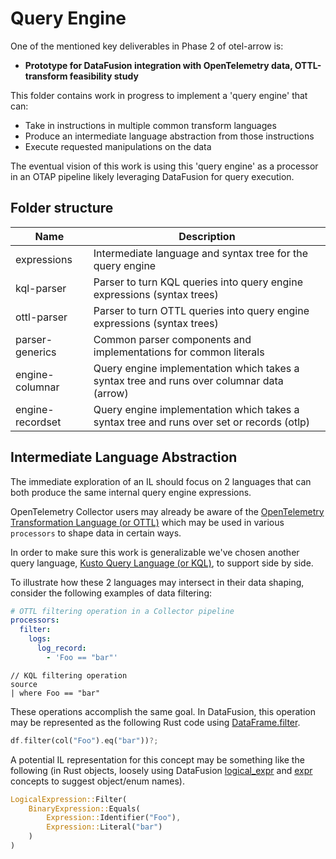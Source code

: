 # Query Engine

One of the mentioned key deliverables in Phase 2 of otel-arrow is:

- **Prototype for DataFusion integration with OpenTelemetry data, OTTL-transform
  feasibility study**

This folder contains work in progress to implement a 'query engine' that can:

- Take in instructions in multiple common transform languages
- Produce an intermediate language abstraction from those instructions
- Execute requested manipulations on the data

The eventual vision of this work is using this 'query engine' as a processor in
an OTAP pipeline likely leveraging DataFusion for query execution.

## Folder structure

|Name            |Description                                                                              |
|----------------|-----------------------------------------------------------------------------------------|
|expressions     |Intermediate language and syntax tree for the query engine                               |
|kql-parser      |Parser to turn KQL queries into query engine expressions (syntax trees)                  |
|ottl-parser     |Parser to turn OTTL queries into query engine expressions (syntax trees)                 |
|parser-generics |Common parser components and implementations for common literals                         |
|engine-columnar |Query engine implementation which takes a syntax tree and runs over columnar data (arrow)|
|engine-recordset|Query engine implementation which takes a syntax tree and runs over set or records (otlp)|

## Intermediate Language Abstraction

The immediate exploration of an IL should focus on 2 languages that can both
produce the same internal query engine expressions.

OpenTelemetry Collector users may already be aware of the [OpenTelemetry
Transformation Language (or
OTTL)](https://github.com/open-telemetry/opentelemetry-collector-contrib/tree/main/pkg/ottl)
which may be used in various `processors` to shape data in certain ways.

In order to make sure this work is generalizable we've chosen another query
language, [Kusto Query Language (or
KQL)](https://learn.microsoft.com/kusto/query/?view=microsoft-fabric), to
support side by side.

To illustrate how these 2 languages may intersect in their data shaping,
consider the following examples of data filtering:

```yml
# OTTL filtering operation in a Collector pipeline
processors:
  filter:
    logs:
      log_record:
        - 'Foo == "bar"'
```

```kql
// KQL filtering operation
source
| where Foo == "bar"
```

These operations accomplish the same goal. In DataFusion, this operation may be
represented as the following Rust code using
[DataFrame.filter](https://docs.rs/datafusion/latest/datafusion/dataframe/struct.DataFrame.html#method.filter).

```rust
df.filter(col("Foo").eq("bar"))?;
```

A potential IL representation for this concept may be something like the
following (in Rust objects, loosely using DataFusion
[logical_expr](https://docs.rs/datafusion/latest/datafusion/logical_expr/index.html)
and
[expr](https://docs.rs/datafusion/latest/datafusion/logical_expr/expr/index.html)
concepts to suggest object/enum names).

```rust
LogicalExpression::Filter(
    BinaryExpression::Equals(
        Expression::Identifier("Foo"),
        Expression::Literal("bar")
    )
)
```
